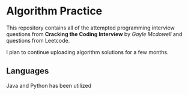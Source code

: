 # Algorithm Practice
This repository contains all of the attempted programming interview questions from **Cracking the Coding Interview** by *Gayle Mcdowell* and questions from Leetcode.

I plan to continue uploading algorithm solutions for a few months.

## Languages
Java and Python has been utilized